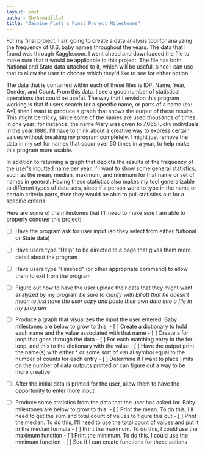 ```yaml
---
layout: post
author: ShyArmadillo8
title: "Jasmine Plott's Final Project Milestones"
---
```


For my final project, I am going to create a data analysis tool for analyzing the frequency of U.S. baby names throughout the years.  The data that I found was through Kaggle.com.  I went ahead and downloaded the file to make sure that it would be applicable to this project.  The file has both National and State data attached to it, which will be useful, since I can use that to allow the user to choose which they'd like to see for either option.  

The data that is contained within each of these files is ID#, Name, Year, Gender, and Count.  From this data, I see a good number of statistical operations that could be useful.  The way that I envision this program working is that if users search for a specific name, or parts of a name (ex: A*), then I want to produce a graph that shows the output of these results.  This might be tricky, since some of the names are used thousands of times in one year; for instance, the name Mary was given to 7,065 lucky indivduals in the year 1880.  I'll have to think about a creative way to express certain values without breaking my program completely.  I might just remove the data in my set for names that occur over 50 times in a year, to help make this program more usable.

In addition to returning a graph that depicts the results of the frequency of the user's inputted name per year, I'll want to show some general statistics, such as the mean, median, maximum, and minimum for that name or set of names in general.  Having these statistics also makes my tool generalizable to different types of data sets, since if a person were to type in the name or certain criteria parts, then they would be able to pull statistics out for a specific criteria.

Here are some of the milestones that I'll need to make sure I am able to properly conquer this project:

- [ ] Have the program ask for user input (so they select from either National or State data)
- [ ] Have users type "Help" to be directed to a page that gives them more detail about the program
- [ ] Have users type "Finished" (or other appropriate command) to allow them to exit from the program
- [ ] Figure out how to have the user upload their data that they might want analyzed by my program *be sure to clarify with Elliott that he doesn't mean to just have the user copy and paste their own data into a file in my program*
- [ ] Produce a graph that visualizes the input the user entered. Baby milestones are below to grow to this:
      - [ ] Create a dictionary to hold each name and the value associated with that name
      - [ ] Create a for loop that goes through the data
      - [ ] For each matching entry in the for loop, add this to the dictionary with the value
      - [ ] Have the output print the name(s) with either * or some sort of visual symbol equal to the number of counts for each entry
      - [ ] Determine if I want to place limits on the number of data outputs printed or can figure out a way to be more creative
- [ ] After the initial data is printed for the user, allow them to have the opportunity to enter more input
- [ ] Produce some statistics from the data that the user has asked for. Baby milestones are below to grow to this:
      - [ ] Print the mean.  To do this, I'll need to get the sum and total count of values to figure this out
      - [ ] Print the median.  To do this, I'll need to use the total count of values and put it in the median formula
      - [ ] Print the maximum. To do this, I could use the maximum function 
      - [ ] Print the minimum.  To do this, I could use the minimum function
      - [ ] See if I can create functions for these actions
      
      
